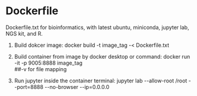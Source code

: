 # Dockerfile
Dockerfile.txt for bioinformatics, with latest ubuntu, miniconda, jupyter lab, NGS kit, and R.

1. Build dokcer image: docker build -t image_tag -< Dockerfile.txt

2. Build container from image by docker desktop or command: docker run -it -p 9005:8888 image_tag  
##-v for file mapping

3. Run jupyter inside the container terminal: jupyter lab --allow-root /root  --port=8888 --no-browser --ip=0.0.0.0




